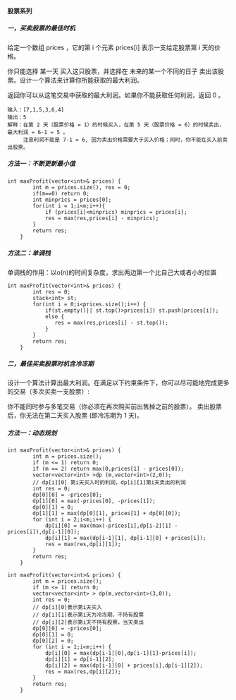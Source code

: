 #### 股票系列

##### 一，买卖股票的最佳时机

给定一个数组 prices ，它的第 i 个元素 prices[i] 表示一支给定股票第 i 天的价格。

你只能选择 某一天 买入这只股票，并选择在 未来的某一个不同的日子 卖出该股票。设计一个算法来计算你所能获取的最大利润。

返回你可以从这笔交易中获取的最大利润。如果你不能获取任何利润，返回 0 。



```
输入：[7,1,5,3,6,4]
输出：5
解释：在第 2 天（股票价格 = 1）的时候买入，在第 5 天（股票价格 = 6）的时候卖出，最大利润 = 6-1 = 5 。
     注意利润不能是 7-1 = 6, 因为卖出价格需要大于买入价格；同时，你不能在买入前卖出股票。
```



##### 方法一：不断更新最小值

```
int maxProfit(vector<int>& prices) {
        int m = prices.size(), res = 0;
        if(m==0) return 0;
        int minprics = prices[0];
        for(int i = 1;i<m;i++){
            if (prices[i]<minprics) minprics = prices[i];
            res = max(res,prices[i] - minprics);
        }
        return res;
    }
```

##### 方法二：单调栈

单调栈的作用：以o(n)的时间复杂度，求出两边第一个比自己大或者小的位置

```
int maxProfit(vector<int>& prices) {
        int res = 0;
        stack<int> st;
        for(int i = 0;i<prices.size();i++) {
            if(st.empty()|| st.top()>prices[i]) st.push(prices[i]);
            else {
               res = max(res,prices[i] - st.top());
            }      
        }
        return res;
    }
```



##### 二，最佳买卖股票时机含冷冻期

设计一个算法计算出最大利润。在满足以下约束条件下，你可以尽可能地完成更多的交易（多次买卖一支股票）:

你不能同时参与多笔交易（你必须在再次购买前出售掉之前的股票）。
卖出股票后，你无法在第二天买入股票 (即冷冻期为 1 天)。

##### 方法一：动态规划

```
int maxProfit(vector<int>& prices) {
        int m = prices.size();
        if (m <= 1) return 0;
        if (m == 2) return max(0,prices[1] - prices[0]);
        vector<vector<int> >dp (m,vector<int>(2,0));
        // dp[i][0] 第i天买入时的利润，dp[i][1]第i天卖出的利润
        int res = 0;
        dp[0][0] = -prices[0];
        dp[1][0] = max(-prices[0], -prices[1]);
        dp[0][1] = 0;
        dp[1][1] = max(dp[0][1], prices[1] + dp[0][0]);
        for (int i = 2;i<m;i++) {
            dp[i][0] = max(max(-prices[i],dp[i-2][1] - prices[i]),dp[i-1][0]);
            dp[i][1] = max(dp[i-1][1], dp[i-1][0] + prices[i]);
            res = max(res,dp[i][1]);
        }
        return res;
    }
```



```
int maxProfit(vector<int>& prices) {
        int m = prices.size();
        if (m <= 1) return 0;
        vector<vector<int> > dp(m,vector<int>(3,0));
        int res = 0;
        // dp[i][0]表示第i天买入
        // dp[i][1]表示第i天为冷冻期，不持有股票
        // dp[i][2]表示第i天不持有股票，当天卖出
        dp[0][0] = -prices[0];
        dp[0][1] = 0;
        dp[0][2] = 0;
        for (int i = 1;i<m;i++) {
            dp[i][0] = max(dp[i-1][0],dp[i-1][1]-prices[i]);
            dp[i][1] = dp[i-1][2];
            dp[i][2] = max(dp[i-1][0] + prices[i],dp[i-1][2]);
            res = max(res,dp[i][2]);
        } 
        return res;
    }
```

